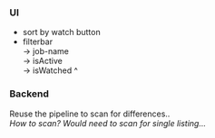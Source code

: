 ### UI
- sort by watch button
- filterbar   
  -> job-name   
  -> isActive  
  -> isWatched
^
### Backend
Reuse the pipeline to scan for differences..  
_How to scan? Would need to scan for single listing..._